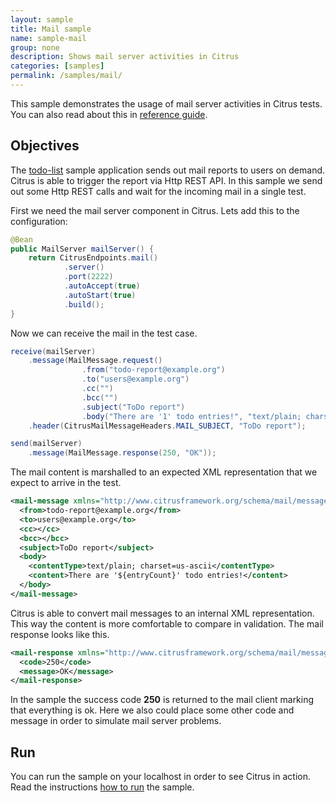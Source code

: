 ```yaml
---
layout: sample
title: Mail sample
name: sample-mail
group: none
description: Shows mail server activities in Citrus
categories: [samples]
permalink: /samples/mail/
---
```


This sample demonstrates the usage of mail server activities in Citrus tests. You can also read about this in [reference guide][1].

Objectives
---------

The [todo-list](/samples/todo-app/) sample application sends out mail reports to users on demand.
Citrus is able to trigger the report via Http REST API. In this sample we send out some Http REST calls and
wait for the incoming mail in a single test.

First we need the mail server component in Citrus. Lets add this to the configuration:

```java
@Bean
public MailServer mailServer() {
    return CitrusEndpoints.mail()
            .server()
            .port(2222)
            .autoAccept(true)
            .autoStart(true)
            .build();
}
```
                
Now we can receive the mail in the test case.
    
```java
receive(mailServer)
    .message(MailMessage.request()
                .from("todo-report@example.org")
                .to("users@example.org")
                .cc("")
                .bcc("")
                .subject("ToDo report")
                .body("There are '1' todo entries!", "text/plain; charset=us-ascii"))
    .header(CitrusMailMessageHeaders.MAIL_SUBJECT, "ToDo report");

send(mailServer)
    .message(MailMessage.response(250, "OK"));            
```
        
The mail content is marshalled to an expected XML representation that we expect to arrive in the test.

```xml
<mail-message xmlns="http://www.citrusframework.org/schema/mail/message">
  <from>todo-report@example.org</from>
  <to>users@example.org</to>
  <cc></cc>
  <bcc></bcc>
  <subject>ToDo report</subject>
  <body>
    <contentType>text/plain; charset=us-ascii</contentType>
    <content>There are '${entryCount}' todo entries!</content>
  </body>
</mail-message>
```
        
Citrus is able to convert mail messages to an internal XML representation. This way the content is more comfortable to
compare in validation. The mail response looks like this.

```xml
<mail-response xmlns="http://www.citrusframework.org/schema/mail/message">
  <code>250</code>
  <message>OK</message>
</mail-response>
```
    
In the sample the success code **250** is returned to the mail client marking that everything is ok. Here we also could place
some other code and message in order to simulate mail server problems.    
                
Run
---------

You can run the sample on your localhost in order to see Citrus in action. Read the instructions [how to run](/samples/run/) the sample.

 [1]: https://citrusframework.org/citrus/reference/html#mail
